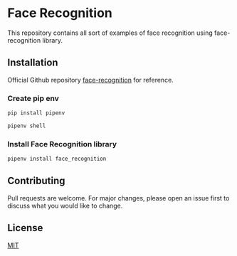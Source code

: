 # Face Recognition

This repository contains all sort of examples of face recognition using face-recognition library.

## Installation

Official Github repository [face-recognition](https://github.com/ageitgey/face_recognition) for reference.

### Create pip env

```bash
pip install pipenv
```
```bash
pipenv shell
```

### Install Face Recognition library

```bash
pipenv install face_recognition
```

## Contributing
Pull requests are welcome. For major changes, please open an issue first to discuss what you would like to change.


## License
[MIT]()
